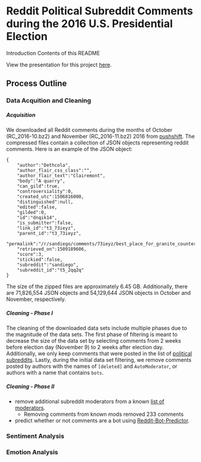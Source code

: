 # Reddit Political Subreddit Comments during the 2016 U.S. Presidential Election

Introduction
Contents of this README

View the presentation for this project [here](https://docs.google.com/presentation/d/18LeMAXgCU4imIlOoZsTXb4cAcyLFKoRpQbY1pBcA_uU/edit?usp=sharing).

## Process Outline

### Data Acquition and Cleaning
##### Acquisition

We downloaded all Reddit comments during the months of October (RC_2016-10.bz2) and November (RC_2016-11.bz2) 2016 from [pushshift](http://files.pushshift.io/reddit/comments/). The compressed files contain a collection of JSON objects representing reddit comments. Here is an example of the JSON object: 

```{JSON}
{  
    "author":"Dethcola",
    "author_flair_css_class":"",
    "author_flair_text":"Clairemont",
    "body":"A quarry",
    "can_gild":true,
    "controversiality":0,
    "created_utc":1506816000,
    "distinguished":null,
    "edited":false,
    "gilded":0,
    "id":"dnqik14",
    "is_submitter":false,
    "link_id":"t3_73ieyz",
    "parent_id":"t3_73ieyz",
    "permalink":"/r/sandiego/comments/73ieyz/best_place_for_granite_counter_tops/dnqik14/",
    "retrieved_on":1509189606,
    "score":3,
    "stickied":false,
    "subreddit":"sandiego",
    "subreddit_id":"t5_2qq2q"
}
```

The size of the zipped files are approximately 6.45 GB. Additionally, there are 71,826,554 JSON objects and 54,129,644 JSON objects in October and November, respectively. 

##### Cleaning - Phase I

The cleaning of the downloaded data sets include multiple phases due to the magnitude of the data sets. The first phase of filtering is meant to decrease the size of the data set by selecting comments from 2 weeks before election day (November 9) to 2 weeks after election day. Additionally, we only keep comments that were posted in the list of [political subreddits](https://github.com/jShiohaha/redditCommentsAndPresidentialElection/blob/master/Data/PoliticalSubreddits.csv). Lastly, during the initial data set filtering, we remove comments posted by authors with the names of `[deleted]` and `AutoModerator`, or authors with a name that contains `bots`.

##### Cleaning - Phase II
- remove additional subreddit moderators from a known [list of moderators](http://files.pushshift.io/reddit/moderators/).
  - Removing comments from known mods removed 233 comments 
- predict whether or not comments are a bot using [Reddit-Bot-Predictor](https://github.com/pushshift/Reddit-Bot-Detector).

### Sentiment Analysis

### Emotion Analysis
